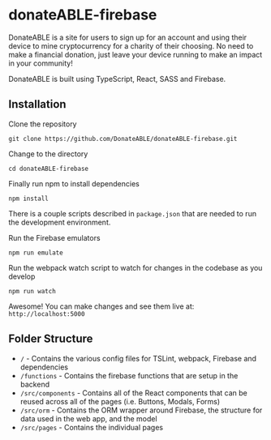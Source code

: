 # donateABLE-firebase
DonateABLE is a site for users to sign up for an account and using their device to mine cryptocurrency for a charity of their choosing. No need to make a financial donation, just leave your device running to make an impact in your community!

DonateABLE is built using TypeScript, React, SASS and Firebase.

## Installation
Clone the repository

```
git clone https://github.com/DonateABLE/donateABLE-firebase.git
```
Change to the directory 
```
cd donateABLE-firebase
```
Finally run npm to install dependencies 
```
npm install
```

There is a couple scripts described in `package.json` that are needed to run the development environment. 

Run the Firebase emulators

```
npm run emulate
```

Run the webpack watch script to watch for changes in the codebase as you develop

```
npm run watch
```

Awesome! You can make changes and see them live at: `http://localhost:5000`

## Folder Structure

* `/` - Contains the various config files for TSLint, webpack, Firebase and dependencies 
* `/functions` - Contains the firebase functions that are setup in the backend
* `/src/components` - Contains all of the React components that can be reused across all of the pages (i.e. Buttons, Modals, Forms)
* `/src/orm` - Contains the ORM wrapper around Firebase, the structure for data used in the web app, and the model
* `/src/pages` - Contains the individual pages 